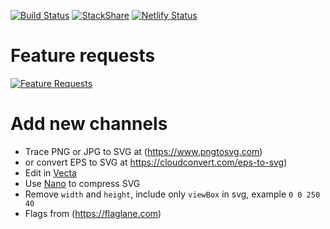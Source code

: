 [![Build Status](https://travis-ci.org/filmhubhq/filmhubhq.github.io.svg?branch=master)](https://travis-ci.org/filmhubhq/filmhubhq.github.io)
[![StackShare](https://img.shields.io/badge/tech-stack-0690fa.svg?style=flat)](https://stackshare.io/klausbadelt/filmhub)
[![Netlify Status](https://api.netlify.com/api/v1/badges/2ae96e73-f5c2-4b6e-ad71-23337a2c407d/deploy-status)](https://app.netlify.com/sites/unruffled-archimedes-c4fc4d/deploys)

# Feature requests

[![Feature Requests](http://feathub.com/filmhubhq/filmhubhq.github.io?format=svg)](http://feathub.com/filmhubhq/filmhub.github.io)
# Add new channels

* Trace PNG or JPG to SVG at (https://www.pngtosvg.com)
* or convert EPS to SVG at https://cloudconvert.com/eps-to-svg)
* Edit in [Vecta](https://vecta.io/app/dashboard/)
* Use [Nano](https://vecta.io/app/edit/nano) to compress SVG
* Remove `width` and `height`, include only `viewBox` in svg, example `0 0 250 40`
* Flags from (https://flaglane.com)